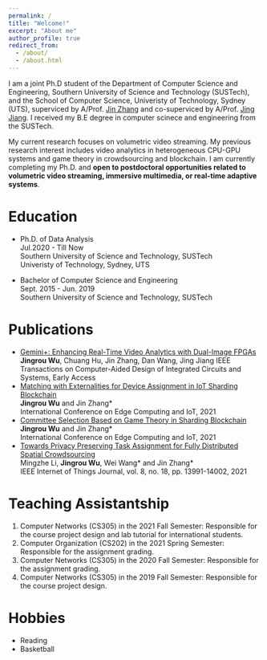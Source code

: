 ```yaml
---
permalink: /
title: "Welcome!"
excerpt: "About me"
author_profile: true
redirect_from: 
  - /about/
  - /about.html
---
```


I am a joint Ph.D student of the Department of Computer Science and Engineering, Southern University of Science and Technology (SUSTech), and the School of Computer Science, Univeristy of Technology, Sydney (UTS), superviced by A/Prof. [Jin Zhang](https://faculty.sustech.edu.cn/zhangj4/) and co-superviced by A/Prof. [Jing Jiang](https://profiles.uts.edu.au/Jing.Jiang/about). I received my B.E degree in computer scinece and engineering from the SUSTech.

My current research focuses on volumetric video streaming. My previous research interest includes video analytics in heterogeneous CPU-GPU systems and game theory in crowdsourcing and blockchain. I am currently completing my Ph.D. and **open to postdoctoral opportunities related to volumetric video streaming, immersive multimedia, or real-time adaptive systems**.

Education
======
- Ph.D. of Data Analysis  
  Jul.2020 - Till Now  
  Southern University of Science and Technology, SUSTech  
  Univeristy of Technology, Sydney, UTS

- Bachelor of Computer Science and Engineering  
  Sept. 2015 - Jun. 2019  
  Southern University of Science and Technology, SUSTech

Publications
======
- [Gemini+: Enhancing Real-Time Video Analytics with Dual-Image FPGAs](https://ieeexplore.ieee.org/document/10950385)
  **Jingrou Wu**, Chuang Hu, Jin Zhang, Dan Wang, Jing Jiang
  IEEE Transactions on Computer-Aided Design of Integrated Circuits and Systems, Early Access
- [Matching with Externalities for Device Assignment in IoT Sharding Blockchain](https://link.springer.com/chapter/10.1007/978-3-031-04231-7_4)  
  **Jingrou Wu** and Jin Zhang*  
  International Conference on Edge Computing and IoT, 2021
- [Committee Selection Based on Game Theory in Sharding Blockchain](https://link.springer.com/chapter/10.1007/978-3-031-04231-7_2)  
  **Jingrou Wu** and Jin Zhang*  
  International Conference on Edge Computing and IoT, 2021
- [Towards Privacy Preserving Task Assignment for Fully Distributed Spatial Crowdsourcing](https://ieeexplore.ieee.org/document/9390177)  
  Mingzhe Li, **Jingrou Wu**, Wei Wang* and Jin Zhang*  
  IEEE Internet of Things Journal, vol. 8, no. 18, pp. 13991-14002, 2021

Teaching Assistantship
======
1. Computer Networks (CS305) in the 2021 Fall Semester: Responsible for the course project design and lab tutorial for international students.
2. Computer Organization (CS202) in the 2021 Spring Semester: Responsible for the assignment grading.
3. Computer Networks (CS305) in the 2020 Fall Semester: Responsible for the assignment grading.
4. Computer Networks (CS305) in the 2019 Fall Semester: Responsible for the course project design.

Hobbies
======
- Reading
- Basketball
